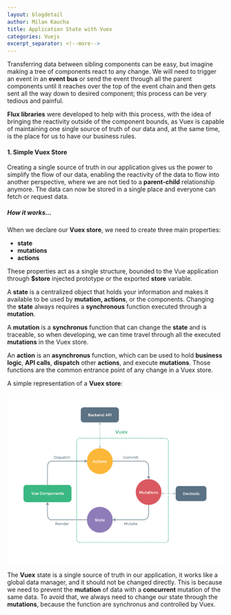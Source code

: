 ```yaml
---
layout: blogdetail
author: Milan Kaucha
title: Application State with Vuex
categories: Vuejs
excerpt_separator: <!--more-->
---
```


Transferring data between sibling components can be easy, but imagine making a tree of components react to any change. We will need to trigger an event in an **event bus** or send the event through all the parent components until it reaches over the top of the event chain and then gets sent all the way down to desired component; this process can be very tedious and painful.

**Flux libraries** were developed to help with this process, with the idea of bringing the reactivity outside of the component bounds, as Vuex is capable of maintaining one single source of truth of our data and, at the same time, is the place for us to have our business rules.

#### 1. Simple Vuex Store

Creating a single source of truth in our application gives us the power to simplify the flow of our data, enabling the reactivity of the data to flow into another perspective, where we are not tied to a **parent-child** relationship anymore. The data can now be stored in a single place and everyone can fetch or request data.

##### How it works...

When we declare our **Vuex store**, we need to create three main properties:

- **state**
- **mutations**
- **actions**

These properties act as a single structure, bounded to the Vue application through **$store** injected prototype or the exported **store** variable.

A **state** is a centralized object that holds your information and makes it available to be used by **mutation, actions**, or the components. Changing the **state** always requires a **synchronous** function executed through a **mutation**.

A **mutation** is a **synchronus** function that can change the **state** and is traceable, so when developing, we can time travel through all the executed **mutations** in the Vuex store.

An **action** is an **asynchronus** function, which can be used to hold **business logic**, **API calls**, **dispatch** other **actions**, and execute **mutations**. Those functions are the common entrance point of any change in a Vuex store.

A simple representation of a **Vuex store**:

![vuex store diagram](/assets/images/vuex.png "Vuex Store")

The **Vuex** state is a single source of truth in our application, it works like a global data manager, and it should not be changed directly. This is because we need to prevent the **mutation** of data with a **concurrent** mutation of the same data. To avoid that, we always need to change our state through the **mutations**, because the function are synchronus and controlled by Vuex.
